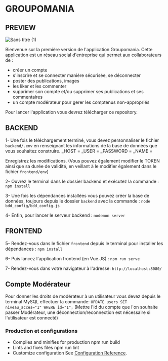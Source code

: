 # GROUPOMANIA #


## PREVIEW ##
![Sans titre (1)](https://user-images.githubusercontent.com/79712595/138067561-096824e5-a2e9-4ae9-8c52-cf27c0cb8f91.png)


Bienvenue sur la première version de l'application Groupomania.
Cette application est un réseau social d'entreprise qui permet aux collaborateurs de : 
- créer un compte
- s'inscrire et se connecter manière sécurisée, se déconnecter
- poster des publications, images
- les liker et les commenter
- supprimer son compte et/ou supprimer ses publications et ses commentaires
- un compte modérateur pour gerer les comptenus non-appropriés



Pour lancer l'application vous devrez télécharger ce repository.

## BACKEND ##

1- Une fois le téléchargement terminé, vous devez personnaliser le fichier `backend/.env` en renseignant les informations de la base de données que vous souhaitez construire. 
_HOST =
_USER =
_PASSWORD =
_NAME =

Enregistrez les modifications.
(Vous pouvez également modifier le TOKEN ainsi que sa durée de validité, en veillant à le modifier également dans le fichier `frontend/env`)



2- Ouvrez le terminal dans le dossier backend et exécutez la commande : 
`npm install`

3- Une fois les dépendances installées vous pouvez créer la base de données, toujours depuis le dossier `backend` avec la commande : 
`node bdd_config/bdd_config.js`

4- Enfin, pour lancer le serveur backend : 
`nodemon server`


## FRONTEND ##

5- Rendez-vous dans le fichier `frontend` depuis le terminal pour installer les dépendances : 
`npm install`

6- Puis lancez l'application frontend (en Vue.JS) :
`npm run serve`

7- Rendez-vous dans votre navigateur à l'adresse: `http://localhost:8080/`



## Compte Modérateur ##
Pour donner les droits de modérateur à un utilisateur vous devez depuis le terminal MySQL effectuer la commande: 
`UPDATE users SET niveau_acces="1" WHERE id="1";` 
(Mettre l'id du compte que l'on souhaite passer Modérateur, une déconnection/reconnection est nécessaire si l'utilisateur est connecté)


### Production et configurations ###
- Compiles and minifies for production
npm run build
- Lints and fixes files
npm run lint
- Customize configuration
See [Configuration Reference](https://cli.vuejs.org/config/).
